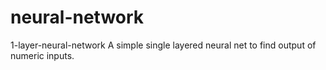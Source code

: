 # neural-network
1-layer-neural-network
A simple single layered neural net to find output of numeric inputs.